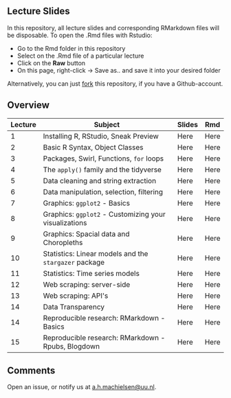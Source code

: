 ## Lecture Slides

In this repository, all lecture slides and corresponding RMarkdown files will be disposable. To open the .Rmd files with Rstudio:

- Go to the Rmd folder in this repository
- Select on the .Rmd file of a particular lecture
- Click on the **Raw** button
- On this page, right-click -> Save as.. and save it into your desired folder

Alternatively, you can just [fork](https://help.github.com/en/enterprise/2.13/user/articles/fork-a-repo) this repository, if you have a Github-account.

## Overview

| Lecture | Subject                                               | Slides | Rmd  |
| ------- | ----------------------------------------------------- | ------ | ---- |
| 1       | Installing R, RStudio, Sneak Preview                  | Here   | Here |
| 2       | Basic R Syntax, Object Classes                        | Here   | Here |
| 3       | Packages, Swirl, Functions, `for` loops               | Here   | Here |
| 4       | The `apply()` family and the tidyverse                | Here   | Here |
| 5       | Data cleaning and string extraction                   | Here   | Here |
| 6       | Data manipulation, selection, filtering               | Here   | Here |
| 7       | Graphics: `ggplot2` - Basics                          | Here   | Here |
| 8       | Graphics: `ggplot2` - Customizing your visualizations | Here   | Here |
| 9       | Graphics: Spacial data and Choropleths                | Here   | Here |
| 10      | Statistics: Linear models and the `stargazer` package | Here   | Here |
| 11      | Statistics: Time series models                        | Here   | Here |
| 12      | Web scraping: server-side                             | Here   | Here |
| 13      | Web scraping: API's                                   | Here   | Here |
| 14      | Data Transparency                                     | Here   | Here |
| 14      | Reproducible research: RMarkdown - Basics             | Here   | Here |
| 15      | Reproducible research: RMarkdown - Rpubs, Blogdown    | Here   | Here |

## Comments

Open an issue, or notify us at [a.h.machielsen@uu.nl](mailto:a.h.machielsen@uu.nl). 